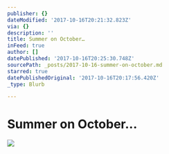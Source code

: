 ```yaml
---
publisher: {}
dateModified: '2017-10-16T20:21:32.823Z'
via: {}
description: ''
title: Summer on October…
inFeed: true
author: []
datePublished: '2017-10-16T20:25:30.748Z'
sourcePath: _posts/2017-10-16-summer-on-october.md
starred: true
datePublishedOriginal: '2017-10-16T20:17:56.420Z'
_type: Blurb

---
```

# Summer on October...
![](https://the-grid-user-content.s3-us-west-2.amazonaws.com/f25978e2-7b0a-4e1e-995b-10dede3d0e6a.jpg)